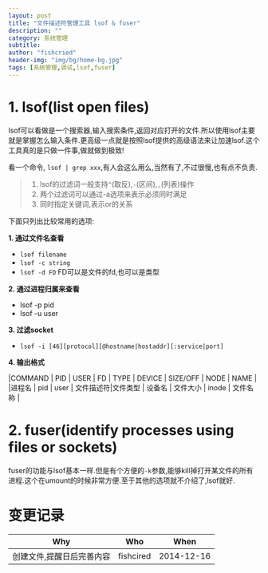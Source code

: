 ```yaml
---
layout: post
title: "文件描述符管理工具 lsof & fuser"
description: ""
category: 系统管理
subtitle:
author: "fishcried"
header-img: "img/bg/home-bg.jpg"
tags: [系统管理,调试,lsof,fuser]
---
```


# 1. lsof(list open files)


lsof可以看做是一个搜索器,输入搜索条件,返回对应打开的文件.所以使用lsof主要就是掌握怎么输入条件.更高级一点就是按照lsof提供的高级语法来让加速lsof.这个工具真的是只做一件事,做就做到极致!

看一个命令, `lsof | grep xxx`,有人会这么用么,当然有了,不过很慢,也有点不负责.


> 1. lsof的过滤词一般支持`^`(取反),`-`(区间),`,`(列表)操作
> 2. 两个过滤词可以通过-a选项来表示必须同时满足
> 3. 同时指定关键词,表示or的关系

下面只列出比较常用的选项:

**1. 通过文件名查看**

- `lsof filename` 
- `lsof -c string`
- `lsof -d FD` FD可以是文件的fd,也可以是类型

**2. 通过进程归属来查看**

- lsof -p pid
- lsof -u user

**3. 过滤socket**

- `lsof -i [46][protocol][@hostname|hostaddr][:service|port]`

**4. 输出格式**

|COMMAND | PID | USER | FD        | TYPE    | DEVICE | SIZE/OFF | NODE | NAME |
|进程名  | pid | user | 文件描述符|文件类型 | 设备名 | 文件大小 | inode | 文件名称 |

# 2. fuser(identify processes using files or sockets)

fuser的功能与lsof基本一样.但是有个方便的`-k`参数,能够kill掉打开某文件的所有进程.这个在umount的时候非常方便.至于其他的选项就不介绍了,lsof就好.

# 变更记录

|Why | Who | When |
|----|-----|------|
|创建文件,提醒日后完善内容|fishcired|2014-12-16 |
